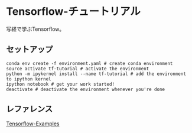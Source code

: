 # Tensorflow-チュートリアル
写経で学ぶTensorflow。

## セットアップ
```
conda env create -f environment.yaml # create conda environment
source activate tf-tutorial # activate the environment
python -m ipykernel install --name tf-tutorial # add the environment to ipython kernel
ipython notebook # get your work started!
deactivate # deactivate the environment whenever you're done
```

## レファレンス
[Tensorflow-Examples](https://github.com/aymericdamien/TensorFlow-Examples)
